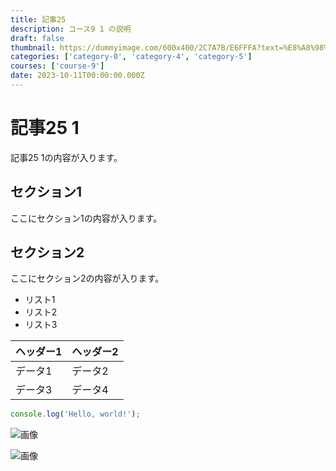 ```yaml
---
title: 記事25
description: コース9 1 の説明
draft: false
thumbnail: https://dummyimage.com/600x400/2C7A7B/E6FFFA?text=%E8%A8%98%E4%BA%8B25
categories: ['category-0', 'category-4', 'category-5']
courses: ['course-9']
date: 2023-10-11T00:00:00.000Z
---
```


# 記事25 1

記事25 1の内容が入ります。

## セクション1
ここにセクション1の内容が入ります。

## セクション2
ここにセクション2の内容が入ります。

- リスト1
- リスト2
- リスト3

| ヘッダー1 | ヘッダー2 |
| --------- | --------- |
| データ1   | データ2   |
| データ3   | データ4   |

```javascript
console.log('Hello, world!');
```


![画像](https://dummyimage.com/320x180/2D3748/F5F7FA?text=%E8%A8%98%E4%BA%8B25+1)

![画像](https://dummyimage.com/640x360/1A202C/EDF2F7?text=%E8%A8%98%E4%BA%8B25+1)